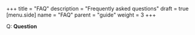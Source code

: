 +++
title = "FAQ"
description = "Frequently asked questions"
draft = true
[menu.side]
  name = "FAQ"
  parent = "guide"
  weight = 3
+++

Q: **Question**
